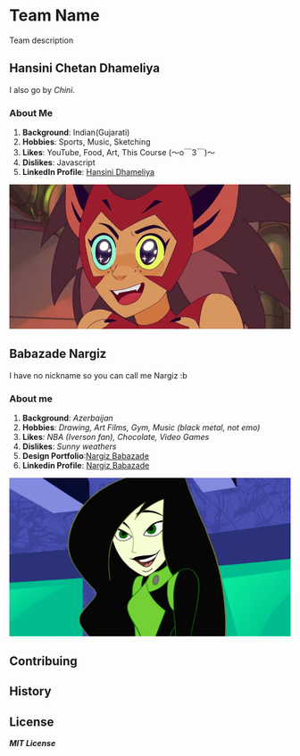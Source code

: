 # Team Name
Team description

## Hansini Chetan Dhameliya
I also go by *Chini*.

### About Me
1. **Background**: Indian(Gujarati)
2. **Hobbies**: Sports, Music, Sketching
3. **Likes**: YouTube, Food, Art, This Course (～o￣3￣)～
4. **Dislikes**: Javascript
5. **LinkedIn Profile**: [Hansini Dhameliya](http://www.linkedin.com/in/hansini-dhameliya-a01282265)

![Catra from She-Ra](/images/catra.jpg)



## Babazade Nargiz
I have no nickname so you can call me Nargiz :b



### About me
1. **Background**: *Azerbaijan*
2. **Hobbies**: *Drawing, Art Films, Gym, Music (black metal, not emo)*
3. **Likes**: *NBA (Iverson fan), Chocolate, Video Games*
4. **Dislikes**: *Sunny weathers*
5. **Design Portfolio**:[Nargiz Babazade](https://www.behance.net/nargizb)
6. **Linkedin Profile**: [Nargiz Babazade](https://www.linkedin.com/in/nargizb/)


![Shego from Kim Possible](/images/thumb-1920-879111.png)


## Contribuing

## History

## License

***MIT License***

